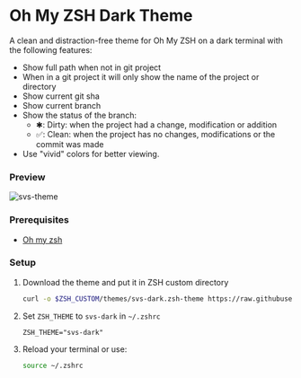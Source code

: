 # Oh My ZSH Dark Theme
A clean and distraction-free theme for Oh My ZSH on a dark terminal with the following features:
- Show full path when not in git project
- When in a git project it will only show the name of the project or directory
- Show current git sha
- Show current branch
- Show the status of the branch:
     - ✱: Dirty: when the project had a change, modification or addition
     - ✅: Clean: when the project has no changes, modifications or the commit was made
- Use "vivid" colors for better viewing.

### Preview
![svs-theme](https://user-images.githubusercontent.com/43234664/153779407-d9f0b5c2-c620-4a6b-89f9-2df618c2aef6.png)

### Prerequisites
- [Oh my zsh](https://geekytheory.com/como-instalar-oh-my-zsh-en-ubuntu/)

### Setup
1. Download the theme and put it in ZSH custom directory
    ```bash
    curl -o $ZSH_CUSTOM/themes/svs-dark.zsh-theme https://raw.githubusercontent.com/SvS30/svs-theme/master/svs-dark.zsh-theme
    ```

2. Set `ZSH_THEME` to `svs-dark` in `~/.zshrc`
    ```vim
    ZSH_THEME="svs-dark"
    ```

3. Reload your terminal or use:
    ```bash
    source ~/.zshrc
    ```
